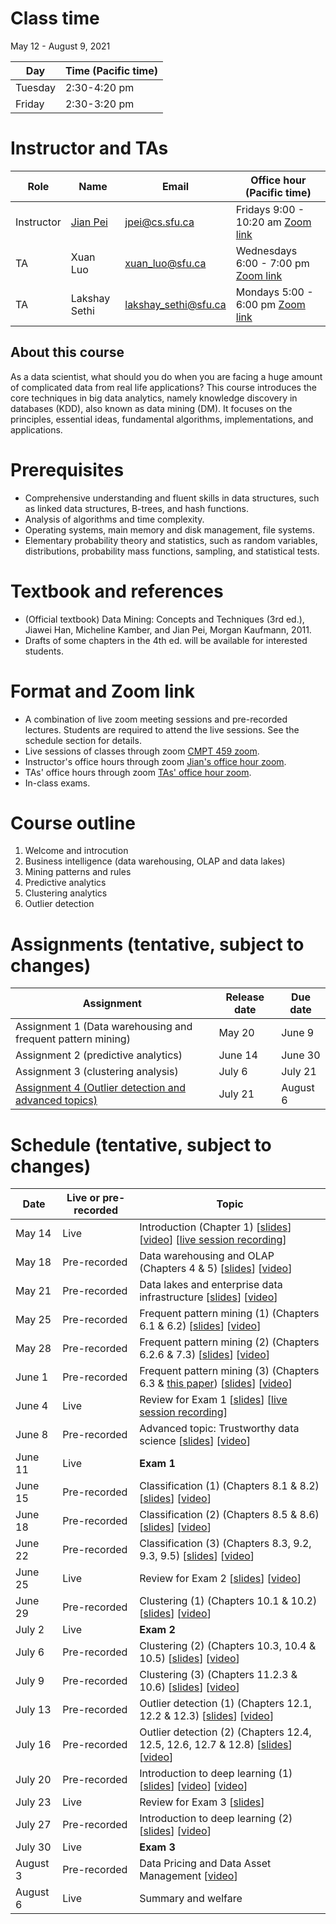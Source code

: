 # Class time
May 12 - August 9, 2021

| Day | Time (Pacific time) |
|---|---|
| Tuesday | 2:30-4:20 pm |
| Friday | 2:30-3:20 pm |

# Instructor and TAs

| Role | Name | Email | Office hour (Pacific time) |
|---|---|---|---|
| Instructor | [Jian Pei](http://www.cs.sfu.ca/~jpei) | jpei@cs.sfu.ca | Fridays 9:00 - 10:20 am [Zoom link](https://sfu.zoom.us/j/68175691648?pwd=VWp0cTUrZWNWdWVMWHFibHpZZ3RUdz09)|
| TA | Xuan Luo | xuan_luo@sfu.ca | Wednesdays 6:00 - 7:00 pm [Zoom link](https://sfu.zoom.us/j/67922370112?pwd=TnZzY0FzdERseVMyWnNkMFJZbGc3dz09) |
| TA | Lakshay Sethi | lakshay_sethi@sfu.ca | Mondays 5:00 - 6:00 pm [Zoom link](https://sfu.zoom.us/j/67922370112?pwd=TnZzY0FzdERseVMyWnNkMFJZbGc3dz09) |

## About this course

As a data scientist, what should you do when you are facing a huge amount of complicated data from real life applications? This course introduces the core techniques in big data analytics, namely knowledge discovery in databases (KDD), also known as data mining (DM). It focuses on the principles, essential ideas, fundamental algorithms, implementations, and applications.

# Prerequisites
- Comprehensive understanding and fluent skills in data structures, such as linked data structures, B-trees, and hash functions.
- Analysis of algorithms and time complexity.
- Operating systems, main memory and disk management, file systems.
- Elementary probability theory and statistics, such as random variables, distributions, probability mass functions, sampling, and statistical tests.

# Textbook and references
- (Official textbook) Data Mining: Concepts and Techniques (3rd ed.), Jiawei Han, Micheline Kamber, and Jian Pei, Morgan Kaufmann, 2011.
- Drafts of some chapters in the 4th ed. will be available for interested students.

# Format and Zoom link
- A combination of live zoom meeting sessions and pre-recorded lectures.  Students are required to attend the live sessions. See the schedule section for details.
- Live sessions of classes through zoom [CMPT 459 zoom](https://sfu.zoom.us/j/67922370112?pwd=TnZzY0FzdERseVMyWnNkMFJZbGc3dz09). 
- Instructor's office hours through zoom [Jian's office hour zoom](https://sfu.zoom.us/j/68175691648?pwd=VWp0cTUrZWNWdWVMWHFibHpZZ3RUdz09).
- TAs' office hours through zoom [TAs' office hour zoom](https://sfu.zoom.us/j/67922370112?pwd=TnZzY0FzdERseVMyWnNkMFJZbGc3dz09).
- In-class exams.  

# Course outline
1. Welcome and introcution
2. Business intelligence (data warehousing, OLAP and data lakes)
3. Mining patterns and rules
4. Predictive analytics
5. Clustering analytics
6. Outlier detection

# Assignments (tentative, subject to changes)

| Assignment | Release date | Due date |
|---|---|---|
| Assignment 1 (Data warehousing and frequent pattern mining) | May 20 | June 9 |
| Assignment 2 (predictive analytics) | June 14 | June 30 |
| Assignment 3 (clustering analysis) | July 6 | July 21 |
| [Assignment 4 (Outlier detection and advanced topics)](https://www.cs.sfu.ca/CourseCentral/Hypermail/cmpt-459/att-0045/CMPT_459_Assignment_4.pdf) | July 21 | August 6 |

# Schedule (tentative, subject to changes)

| Date | Live or pre-recorded | Topic |
|---|---|---|
| May 14 | Live | Introduction (Chapter 1) [[slides](https://www.cs.sfu.ca/cc/459/jpei/21/459Introduction.pdf)] [[video](https://youtu.be/s0zgJRg-bI8)] [[live session recording](https://youtu.be/T3mXgObUeXU)] |
| May 18 | Pre-recorded | Data warehousing and OLAP (Chapters 4 & 5) [[slides](https://www.cs.sfu.ca/cc/459/jpei/21/459DataWarehousing.pdf)] [[video](https://youtu.be/ilFAj1dQPwo)] |
| May 21 | Pre-recorded | Data lakes and enterprise data infrastructure [[slides](https://www.cs.sfu.ca/cc/459/jpei/21/459DataLakes.pdf)] [[video](https://youtu.be/QTole3HuOBc)] |
| May 25 | Pre-recorded | Frequent pattern mining (1) (Chapters 6.1 & 6.2) [[slides](https://www.cs.sfu.ca/cc/459/jpei/21/459PatternMining.pdf)] [[video](https://youtu.be/Oh7rIMYQORo)] |
| May 28 | Pre-recorded | Frequent pattern mining (2) (Chapters 6.2.6 & 7.3) [[slides](https://www.cs.sfu.ca/cc/459/jpei/21/459PatternMining.pdf)] [[video](https://youtu.be/9PIFFyDa3_Y)]|
| June 1 | Pre-recorded | Frequent pattern mining (3) (Chapters 6.3 & [this paper](https://www.cs.sfu.ca/~jpei/publications/spg.pdf)) [[slides](https://www.cs.sfu.ca/cc/459/jpei/21/459PatternMining.pdf)] [[video](https://youtu.be/6coyl0kAEDg)] |
| June 4 | Live | Review for Exam 1 [[slides](https://www.cs.sfu.ca/cc/459/jpei/21/459Exam1Review.pdf)] [[live session recording](https://youtu.be/xvITRIvvwd4)] |
| June 8 | Pre-recorded  | Advanced topic: Trustworthy data science [[slides](https://www.cs.sfu.ca/cc/741/jpei/21/TrustworthyDataScience.pdf)] [[video](https://youtu.be/mJPgVlXwdY8)] |
| June 11 | Live | **Exam 1** |
| June 15 | Pre-recorded | Classification (1) (Chapters 8.1 & 8.2) [[slides](https://www.cs.sfu.ca/cc/459/jpei/21/459Classification.pdf)] [[video](https://youtu.be/Bc7T7o_8ALk)] |
| June 18 | Pre-recorded | Classification (2) (Chapters 8.5 & 8.6) [[slides](https://www.cs.sfu.ca/cc/459/jpei/21/459Classification.pdf)] [[video](https://youtu.be/lmpHOak1kEI)] |
| June 22 | Pre-recorded | Classification (3) (Chapters 8.3, 9.2, 9.3, 9.5) [[slides](https://www.cs.sfu.ca/cc/459/jpei/21/459Classification.pdf)] [[video](https://youtu.be/sUDCy-gkEno)] |
| June 25 | Live | Review for Exam 2 [[slides](https://www.cs.sfu.ca/cc/459/jpei/21/459Exam2Review.pdf)] [[video](https://youtu.be/BK8MOsifAwI)] |
| June 29 | Pre-recorded | Clustering (1) (Chapters 10.1 & 10.2) [[slides](https://www.cs.sfu.ca/cc/459/jpei/21/459Clustering.pdf)] [[video](https://youtu.be/sOhDfm1NEyY)] |
| July 2 | Live | **Exam 2** |
| July 6 | Pre-recorded  | Clustering (2) (Chapters 10.3, 10.4 & 10.5) [[slides](https://www.cs.sfu.ca/cc/459/jpei/21/459Clustering.pdf)] [[video](https://youtu.be/EZQKmnVL3F0)] |
| July 9 | Pre-recorded  | Clustering (3) (Chapters 11.2.3 & 10.6) [[slides](https://www.cs.sfu.ca/cc/459/jpei/21/459Clustering.pdf)] [[video](https://youtu.be/aaOapdOr-Pg)] |
| July 13 | Pre-recorded | Outlier detection (1) (Chapters 12.1, 12.2 & 12.3) [[slides](https://www.cs.sfu.ca/cc/459/jpei/21/459OutlierDetection.pdf)] [[video](https://youtu.be/wnfVS5zL-6I)] |
| July 16 | Pre-recorded | Outlier detection (2) (Chapters 12.4, 12.5, 12.6, 12.7 & 12.8) [[slides](https://www.cs.sfu.ca/cc/459/jpei/21/459OutlierDetection.pdf)] [[video](https://youtu.be/gQFnRTFi5Ig)] |
| July 20 | Pre-recorded | Introduction to deep learning (1) [[slides](https://www.cs.sfu.ca/cc/459/jpei/21/459DeepLearning.pdf)] [[video](https://youtu.be/6eFyaPxDer0)] [[video](https://youtu.be/N5zHh7DW2zU)] |
| July 23 | Live | Review for Exam 3 [[slides](https://www.cs.sfu.ca/cc/459/jpei/21/459Exam3Review.pdf)] |
| July 27 | Pre-recorded | Introduction to deep learning (2) [[slides](https://www.cs.sfu.ca/cc/459/jpei/21/459DeepLearning.pdf)] [[video](https://youtu.be/NF7iuWQi2FY)] |
| July 30 | Live | **Exam 3** |
| August 3 | Pre-recorded | Data Pricing and Data Asset Management [[video](https://www.youtube.com/watch?v=VNesYXw-6hQ&list=PL8n-erTbIhTOM5X9x32-XB1-pj6RvvjlZ)] |
| August 6 | Live | Summary and welfare |
